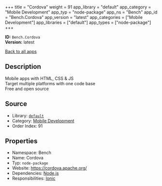 ﻿+++
title = "Cordova"
weight = 91
app_library = "default"
app_category = "Mobile Development"
app_typ = "node-package"
app_ns = "Bench"
app_id = "Bench.Cordova"
app_version = "latest"
app_categories = ["Mobile Development"]
app_libraries = ["default"]
app_types = ["node-package"]
+++

**ID:** `Bench.Cordova`  
**Version:** latest  
<!--more-->

[Back to all apps](/apps/)

## Description
Mobile apps with HTML, CSS & JS  
Target multiple platforms with one code base  
Free and open source

## Source

* Library: [`default`](/app_libraries/default)
* Category: [Mobile Development](/app_categories/mobile-development)
* Order Index: 91

## Properties

* Namespace: Bench
* Name: Cordova
* Typ: `node-package`
* Website: <https://cordova.apache.org/>
* Dependencies: [Node.js](/apps/Bench.Node)
* Responsibilities: [Ionic](/apps/Bench.Ionic)

